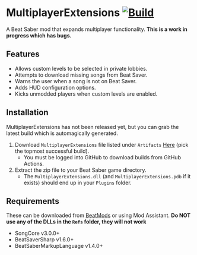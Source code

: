 # MultiplayerExtensions [![Build](https://github.com/Zingabopp/MultiplayerExtensions/workflows/Build/badge.svg?event=push)](https://github.com/Zingabopp/MultiplayerExtensions/actions?query=workflow%3ABuild)
A Beat Saber mod that expands multiplayer functionality. **This is a work in progress which has bugs.**

## Features
* Allows custom levels to be selected in private lobbies.
* Attempts to download missing songs from Beat Saver.
* Warns the user when a song is not on Beat Saver.
* Adds HUD configuration options.
* Kicks unmodded players when custom levels are enabled.

## Installation
MultiplayerExtensions has not been released yet, but you can grab the latest build which is automagically generated. 
1. Download `MultiplayerExtensions` file listed under `Artifacts` [Here](https://github.com/Zingabopp/MultiplayerExtensions/actions?query=workflow%3ABuild+branch%3Amaster) (pick the topmost successful build). 
   * You must be logged into GitHub to download builds from GitHub Actions.
2. Extract the zip file to your Beat Saber game directory.
   * The `MultiplayerExtensions.dll` (and `MultiplayerExtensions.pdb` if it exists) should end up in your `Plugins` folder.

## Requirements
These can be downloaded from [BeatMods](https://beatmods.com/#/mods) or using Mod Assistant. **Do NOT use any of the DLLs in the `Refs` folder, they will not work**
* SongCore v3.0.0+
* BeatSaverSharp v1.6.0+
* BeatSaberMarkupLanguage v1.4.0+
